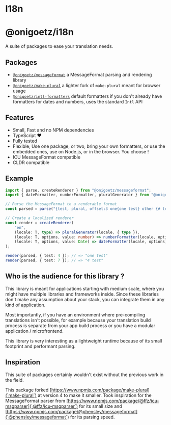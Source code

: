 # I18n

# @onigoetz/i18n

A suite of packages to ease your translation needs.

## Packages

- [`@onigoetz/messageformat`](./02_Packages/messageformat.md) a MessageFormat parsing and rendering library
- [`@onigoetz/make-plural`](./02_Packages/make-plural.md) a lighter fork of `make-plural` meant for browser usage
- [`@onigoetz/intl-formatters`](./02_Packages/intl-formatters.md) default formatters if you don't already have formatters for dates and numbers, uses the standard `Intl` API

## Features

- Small, Fast and no NPM dependencies
- TypeScript ❤️
- Fully tested
- Flexible; Use one package, or two, bring your own formatters, or use the embedded ones, use on Node.js, or in the browser. You choose !
- ICU MessageFormat compatible
- CLDR compatible

## Example

```typescript
import { parse, createRenderer } from "@onigoetz/messageformat";
import { dateFormatter, numberFormatter, pluralGenerator } from "@onigoetz/intl-formatters";

// Parse the MessageFormat to a renderable format
const parsed = parse("{test, plural, offset:3 one{one test} other {# test} }");

// Create a localized renderer
const render = createRenderer(
    "en",
    (locale: T, type) => pluralGenerator(locale, { type }),
    (locale: T, options, value: number) => numberFormatter(locale, options)(value),
    (locale: T, options, value: Date) => dateFormatter(locale, options)(value)
);

render(parsed, { test: 4 }); // => "one test"
render(parsed, { test: 7 }); // => "4 test"
```

## Who is the audience for this library ?

This library is meant for applications starting with medium scale, where you might have multiple libraries and frameworks inside.
Since these libraries don't make any assumption about your stack, you can integrate them in any kind of application.

Most importantly, if you have an environment where pre-compiling translations isn't possible,
for example because your translation build process is separate from your app build process or you have a modular application / microfrontend.

This library is very interesting as a lightweight runtime because of its small footprint and performant parsing.

## Inspiration

This suite of packages certainly wouldn't exist without the previous work in the field.

This package forked [https://www.npmjs.com/package/make-plural](`make-plural`) at version 4 to make it smaller.
Took inspiration for the MessageFormat parser from [https://www.npmjs.com/package/@ffz/icu-msgparser](`@ffz/icu-msgparser`) 
for its small size and [https://www.npmjs.com/package/@phensley/messageformat](`@phensley/messageformat`) for its parsing speed.
